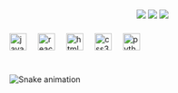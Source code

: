###

<div align="center">
  <img src="https://github-readme-stats.vercel.app/api?username=oJezler-git&theme=dracula&show_icons=true&hide_border=true&count_private=true"   />
  <img src="https://github-readme-streak-stats.herokuapp.com/?user=oJezler-git&theme=dracula&hide_border=true"   />
  <img src="https://github-readme-stats.vercel.app/api/top-langs/?username=oJezler-git&theme=dracula&show_icons=true&hide_border=true&layout=compact"   />
</div>


###

<div align="left">
  <img src="https://cdn.jsdelivr.net/gh/devicons/devicon/icons/javascript/javascript-original.svg" height="30" alt="javascript logo"  />
  <img width="12" />
  <img src="https://cdn.jsdelivr.net/gh/devicons/devicon/icons/react/react-original.svg" height="30" alt="react logo"  />
  <img width="12" />
  <img src="https://cdn.jsdelivr.net/gh/devicons/devicon/icons/html5/html5-original.svg" height="30" alt="html5 logo"  />
  <img width="12" />
  <img src="https://cdn.jsdelivr.net/gh/devicons/devicon/icons/css3/css3-original.svg" height="30" alt="css3 logo"  />
  <img width="12" />
  <img src="https://cdn.jsdelivr.net/gh/devicons/devicon/icons/python/python-original.svg" height="30" alt="python logo"  />
</div>

###


<br clear="both">

<img src="https://profile-readme-generator.com/assets/snake.svg" alt="Snake animation" />

###

